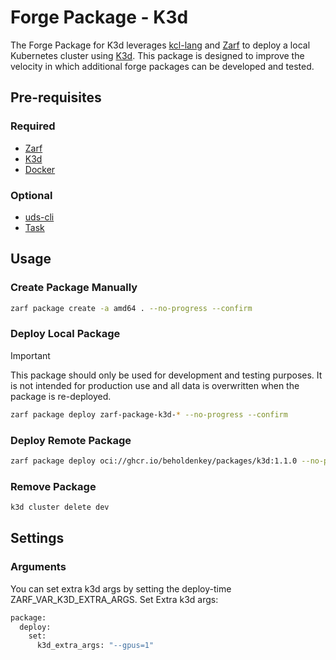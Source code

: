 # Forge Package - K3d

The Forge Package for K3d leverages [kcl-lang](https://www.kcl-lang.io/) and [Zarf](https://docs.zarf.dev/) to deploy a local Kubernetes cluster using [K3d](https://k3d.io/). This package is designed to improve the velocity in which additional forge packages can be developed and tested.

## Pre-requisites

### Required

- [Zarf](https://docs.zarf.dev/docs/getting-started#installing-zarf)
- [K3d](https://k3d.io/#installation)
- [Docker](https://docs.docker.com/get-docker/)

### Optional

- [uds-cli](https://github.com/defenseunicorns/uds-cli)
- [Task](https://taskfile.dev/#/installation)

## Usage

### Create Package Manually

```bash
zarf package create -a amd64 . --no-progress --confirm
```

### Deploy Local Package

> [!IMPORTANT]
> This package should only be used for development and testing purposes. It is not intended for production use and all data is overwritten when the package is re-deployed.

```bash
zarf package deploy zarf-package-k3d-* --no-progress --confirm
```

### Deploy Remote Package

```bash
zarf package deploy oci://ghcr.io/beholdenkey/packages/k3d:1.1.0 --no-progress --confirm
```

### Remove Package

```bash
k3d cluster delete dev
```

## Settings

### Arguments

You can set extra k3d args by setting the deploy-time ZARF_VAR_K3D_EXTRA_ARGS. Set Extra k3d args:

```bash
package:
  deploy:
    set:
      k3d_extra_args: "--gpus=1"
```
